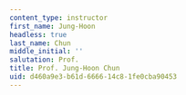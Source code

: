 ```yaml
---
content_type: instructor
first_name: Jung-Hoon
headless: true
last_name: Chun
middle_initial: ''
salutation: Prof.
title: Prof. Jung-Hoon Chun
uid: d460a9e3-b61d-6666-14c8-1fe0cba90453
---
```


